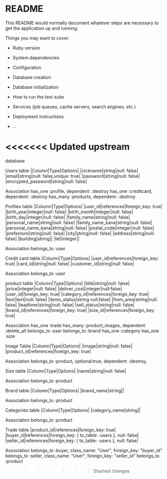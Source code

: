 # README

This README would normally document whatever steps are necessary to get the
application up and running.

Things you may want to cover:

* Ruby version

* System dependencies

* Configuration

* Database creation

* Database initialization

* How to run the test suite

* Services (job queues, cache servers, search engines, etc.)

* Deployment instructions

* ...

<<<<<<< Updated upstream
=======
database

Users table
|Column|Type|Options|
|nickname|string|null: false|
|email|string|null: false,unique: true|
|password|string|null: false|
|encrypted_password|string|null: false|

Association
has_one :profile, dependent: :destroy
has_one :creditcard, dependent: :destroy
has_many :products, dependent: :destroy

Profiles table
|Column|Type|Options|
|user_id|references|foreign_key: true|
|birth_year|integer|null: false|
|birth_month|integer|null: false|
|birth_day|integer|null: false|
|family_name|string|null: false|
|personal_name|string|null: false|
|family_name_kana|string|null: false|
|personal_name_kana|string|null: false|
|postal_code|integer|null: false|
|prefecture|string|null: false|
|city|string|null: false|
|address|string|null: false|
|building|string||
|tel|integer||

Association
belongs_to :user

Credit card table
|Column|Type|Options|
|user_id|references|foreign_key: true|
|card_id|string|null: false|
|customer_id|string|null: false|

Association
belongs_to :user

product table
|Column|Type|Options|
|title|string|null: false|
|price|integer|null: false|
|deliver_cost|integer|null:false|
|user_id|foreign_key: true|
|category_id|references|foreign_key: true|
|text|text|null: false|
|items_status|string  null:false|
|from_area|string|null: false|
|leadtime|string|null: false|
|sell_status|string|null: false|
|brand_id|references|foreign_key: true|
|size_id|references|foreign_key: true|

Association
has_one :trade
has_many :product_images, dependent: :delete_all
belongs_to :user
belongs_to :brand
has_one :category
has_one :size

Image Table
|Column|Type|Options|
|image|string|null: false|
|product_id|references|foreign_key: true|

Association
belongs_to :product, optional:true, dependent: :destroy,

Size table
|Column|Type|Options|
|name|string|null: false|

Association
belongs_to :product

Brand table
|Column|Type|Options|
|brand_name|string||

Association
belongs_to :product

Categories table
|Column|Type|Options|
|category_name|string||

Association
belongs_to :product

Trade table
|product_id|references|foreign_key: true|
|buyer_id|references|foreign_key: { to_table: :users }, null: false|
|seller_id|references|foreign_key: { to_table: :users }, null: false|

Association
belongs_to :buyer, class_name: "User", foreign_key: "buyer_id"
belongs_to :seller, class_name: "User", foreign_key: "seller_id"
belongs_to :product
>>>>>>> Stashed changes
